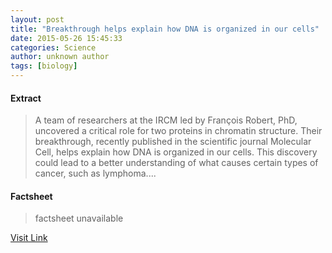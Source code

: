 ```yaml
---
layout: post
title: "Breakthrough helps explain how DNA is organized in our cells"
date: 2015-05-26 15:45:33
categories: Science
author: unknown author
tags: [biology]
---
```



#### Extract
>A team of researchers at the IRCM led by François Robert, PhD, uncovered a critical role for two proteins in chromatin structure. Their breakthrough, recently published in the scientific journal Molecular Cell, helps explain how DNA is organized in our cells. This discovery could lead to a better understanding of what causes certain types of cancer, such as lymphoma....

#### Factsheet
>factsheet unavailable

[Visit Link](http://phys.org/news351859510.html)


